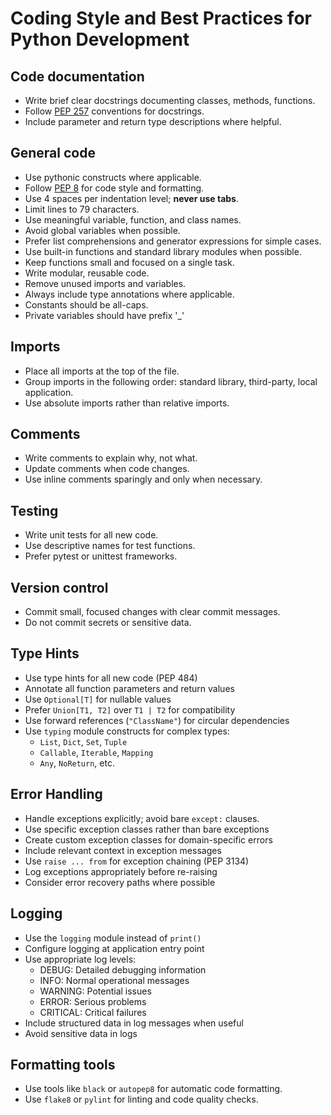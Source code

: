 # Coding Style and Best Practices for Python Development

## Code documentation
- Write brief clear docstrings documenting classes, methods, functions.
- Follow [PEP 257](https://peps.python.org/pep-0257/) conventions for docstrings.
- Include parameter and return type descriptions where helpful.

## General code
- Use pythonic constructs where applicable.
- Follow [PEP 8](https://peps.python.org/pep-0008/) for code style and formatting.
- Use 4 spaces per indentation level; **never use tabs**.
- Limit lines to 79 characters.
- Use meaningful variable, function, and class names.
- Avoid global variables when possible.
- Prefer list comprehensions and generator expressions for simple cases.
- Use built-in functions and standard library modules when possible.
- Keep functions small and focused on a single task.
- Write modular, reusable code.
- Remove unused imports and variables.
- Always include type annotations where applicable.
- Constants should be all-caps.
- Private variables should have prefix '_'

## Imports
- Place all imports at the top of the file.
- Group imports in the following order: standard library, third-party, local application.
- Use absolute imports rather than relative imports.

## Comments
- Write comments to explain why, not what.
- Update comments when code changes.
- Use inline comments sparingly and only when necessary.

## Testing
- Write unit tests for all new code.
- Use descriptive names for test functions.
- Prefer pytest or unittest frameworks.

## Version control
- Commit small, focused changes with clear commit messages.
- Do not commit secrets or sensitive data.

## Type Hints
- Use type hints for all new code (PEP 484)
- Annotate all function parameters and return values
- Use `Optional[T]` for nullable values
- Prefer `Union[T1, T2]` over `T1 | T2` for compatibility
- Use forward references (`"ClassName"`) for circular dependencies
- Use `typing` module constructs for complex types:
  - `List`, `Dict`, `Set`, `Tuple`
  - `Callable`, `Iterable`, `Mapping`
  - `Any`, `NoReturn`, etc.

## Error Handling
- Handle exceptions explicitly; avoid bare `except:` clauses.
- Use specific exception classes rather than bare exceptions
- Create custom exception classes for domain-specific errors
- Include relevant context in exception messages
- Use `raise ... from` for exception chaining (PEP 3134)
- Log exceptions appropriately before re-raising
- Consider error recovery paths where possible

## Logging
- Use the `logging` module instead of `print()`
- Configure logging at application entry point
- Use appropriate log levels:
  - DEBUG: Detailed debugging information
  - INFO: Normal operational messages
  - WARNING: Potential issues
  - ERROR: Serious problems
  - CRITICAL: Critical failures
- Include structured data in log messages when useful
- Avoid sensitive data in logs

## Formatting tools
- Use tools like `black` or `autopep8` for automatic code formatting.
- Use `flake8` or `pylint` for linting and code quality checks.



